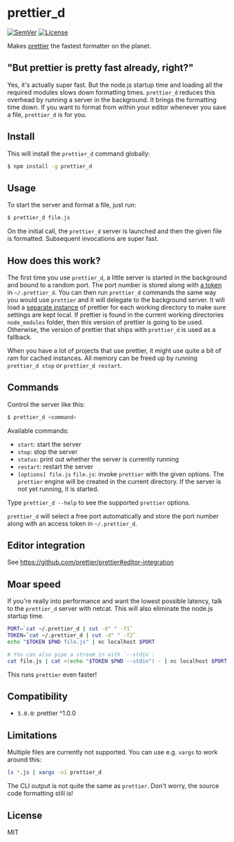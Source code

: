 # prettier\_d

[![SemVer]](http://semver.org)
[![License]](https://github.com/josephfrazier/prettier\_d.js/blob/master/LICENSE)

Makes [prettier] the fastest formatter on the planet.

## "But prettier is pretty fast already, right?"

Yes, it's actually super fast. But the node.js startup time and loading all the
required modules slows down formatting times. `prettier_d` reduces this
overhead by running a server in the background. It brings the formatting time
down. If you want to format from within your editor whenever you save a file,
`prettier_d` is for you.

## Install

This will install the `prettier_d` command globally:

```bash
$ npm install -g prettier_d
```

## Usage

To start the server and format a file, just run:

```bash
$ prettier_d file.js
```

On the initial call, the `prettier_d` server is launched and then the given file
is formatted. Subsequent invocations are super fast.

## How does this work?

The first time you use `prettier_d`, a little server is started in the background
and bound to a random port. The port number is stored along with [a
token][change401] in `~/.prettier_d`. You can then run `prettier_d` commands the
same way you would use `prettier` and it will delegate to the background server.
It will load a [separate instance][change220] of prettier for each working
directory to make sure settings are kept local. If prettier is found in the
current working directories `node_modules` folder, then this version of prettier
is going to be used. Otherwise, the version of prettier that ships with
`prettier_d` is used as a fallback.

When you have a lot of projects that use prettier, it might use
quite a bit of ram for cached instances. All memory can be freed up by running
`prettier_d stop` or `prettier_d restart`.

## Commands

Control the server like this:

```bash
$ prettier_d <command>
```

Available commands:

- `start`: start the server
- `stop`: stop the server
- `status`: print out whether the server is currently running
- `restart`: restart the server
- `[options] file.js` `file.js`: invoke `prettier` with the given options.
  The `prettier` engine will be created in the current directory. If the server
  is not yet running, it is started.

Type `prettier_d --help` to see the supported `prettier` options.

`prettier_d` will select a free port automatically and store the port number
along with an access token in `~/.prettier_d`.

## Editor integration

See https://github.com/prettier/prettier#editor-integration

## Moar speed

If you're really into performance and want the lowest possible latency, talk to
the `prettier_d` server with netcat. This will also eliminate the node.js startup
time.

```bash
PORT=`cat ~/.prettier_d | cut -d" " -f1`
TOKEN=`cat ~/.prettier_d | cut -d" " -f2`
echo "$TOKEN $PWD file.js" | nc localhost $PORT

# You can also pipe a stream in with `--stdin`:
cat file.js | cat <(echo "$TOKEN $PWD --stdin") - | nc localhost $PORT
```

This runs `prettier` even faster!

## Compatibility

- `5.0.0`: prettier ^1.0.0

## Limitations

Multiple files are currently not supported. You can use e.g. `xargs` to work around this:

```bash
ls *.js | xargs -n1 prettier_d
```

The CLI output is not quite the same as `prettier`. Don't worry, the source code formatting still is!

## License

MIT

[SemVer]: http://img.shields.io/:semver-%E2%9C%93-brightgreen.svg
[License]: http://img.shields.io/npm/l/prettier_d.svg
[prettier]: https://github.com/prettier/prettier
[change220]: https://github.com/josephfrazier/prettier_d.js/blob/master/CHANGES.md#220
[change401]: https://github.com/josephfrazier/prettier_d.js/blob/master/CHANGES.md#401

